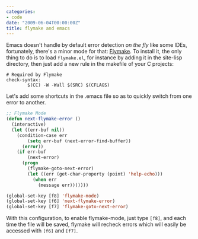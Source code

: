 ```yaml
---
categories:
- code
date: "2009-06-04T00:00:00Z"
title: flymake and emacs
---
```


Emacs doesn't handle by default error detection *on the fly* like some
IDEs, fortunately, there's a minor mode for that:
[Flymake](http://flymake.sourceforge.net/).  To install it, the only
thing to do is to load `flymake.el`, for instance by adding it in the
site-lisp directory, then just add a new rule in the makefile of your
C projects:

```make
# Required by Flymake
check-syntax:
        $(CC) -W -Wall $(SRC) $(CFLAGS)
```

Let's add some shortcuts in the .emacs file so as to quickly switch
from one error to another.

```cl
;; Flymake Mode
(defun next-flymake-error ()
  (interactive)
  (let ((err-buf nil))
    (condition-case err
        (setq err-buf (next-error-find-buffer))
      (error))
    (if err-buf
        (next-error)
      (progn
        (flymake-goto-next-error)
        (let ((err (get-char-property (point) 'help-echo)))
          (when err
            (message err)))))))

(global-set-key [f8] 'flymake-mode)
(global-set-key [f6] 'next-flymake-error)
(global-set-key [f7] 'flymake-goto-next-error)
```

With this configuration, to enable flymake-mode, just type `[f8]`, and
each time the file will be saved, flymake will recheck errors which
will easily be accessed with `[f6]` and `[f7]`.
